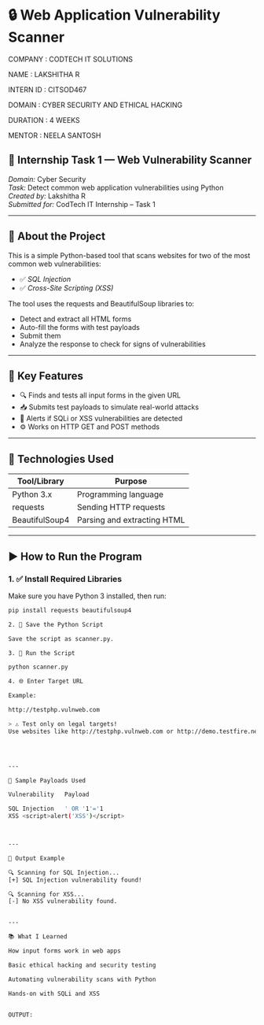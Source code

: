 # 🔒 Web Application Vulnerability Scanner

COMPANY : CODTECH IT SOLUTIONS

NAME : LAKSHITHA R

INTERN ID : CITSOD467

DOMAIN : CYBER SECURITY AND ETHICAL HACKING

DURATION : 4 WEEKS

MENTOR : NEELA SANTOSH

## 📌 Internship Task 1 — Web Vulnerability Scanner  
*Domain:* Cyber Security  
*Task:* Detect common web application vulnerabilities using Python  
*Created by:* Lakshitha R  
*Submitted for:* CodTech IT Internship – Task 1  

---

## 📁 About the Project

This is a simple Python-based tool that scans websites for two of the most common web vulnerabilities:

- ✅ *SQL Injection*
- ✅ *Cross-Site Scripting (XSS)*

The tool uses the requests and BeautifulSoup libraries to:
- Detect and extract all HTML forms
- Auto-fill the forms with test payloads
- Submit them
- Analyze the response to check for signs of vulnerabilities

---

## 🧠 Key Features

- 🔍 Finds and tests all input forms in the given URL
- 📥 Submits test payloads to simulate real-world attacks
- 🚨 Alerts if SQLi or XSS vulnerabilities are detected
- ⚙ Works on HTTP GET and POST methods

---

## 🔧 Technologies Used

| Tool/Library     | Purpose                     |
|------------------|-----------------------------|
| Python 3.x       | Programming language         |
| requests       | Sending HTTP requests        |
| BeautifulSoup4 | Parsing and extracting HTML  |

---

## ▶ How to Run the Program

### 1. ✅ Install Required Libraries
Make sure you have Python 3 installed, then run:
```bash
pip install requests beautifulsoup4

2. 📁 Save the Python Script

Save the script as scanner.py.

3. 🚀 Run the Script

python scanner.py

4. 🌐 Enter Target URL

Example:

http://testphp.vulnweb.com

> ⚠ Test only on legal targets!
Use websites like http://testphp.vulnweb.com or http://demo.testfire.net which are intentionally made for testing.




---

📌 Sample Payloads Used

Vulnerability	Payload

SQL Injection	' OR '1'='1
XSS	<script>alert('XSS')</script>



---

🧾 Output Example

🔍 Scanning for SQL Injection...
[+] SQL Injection vulnerability found!

🔍 Scanning for XSS...
[-] No XSS vulnerability found.


---

📚 What I Learned

How input forms work in web apps

Basic ethical hacking and security testing

Automating vulnerability scans with Python

Hands-on with SQLi and XSS


OUTPUT:

